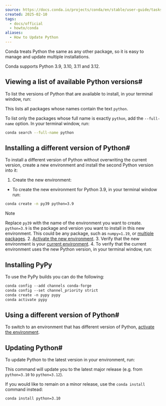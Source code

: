 ```yaml
---
source: https://docs.conda.io/projects/conda/en/stable/user-guide/tasks/manage-python.html
created: 2025-02-10
tags:
  - docs/official
  - howto/conda
aliases:
  - How to Update Python
---
```

Conda treats Python the same as any other package, so it is easy to manage and update multiple installations.

Conda supports Python 3.9, 3.10, 3.11 and 3.12.

## Viewing a list of available Python versions#

To list the versions of Python that are available to install, in your terminal window, run:

This lists all packages whose names contain the text `python`.

To list only the packages whose full name is exactly `python`, add the `--full-name` option. In your terminal window, run:

```bash
conda search --full-name python
```

## Installing a different version of Python#

To install a different version of Python without overwriting the current version, create a new environment and install the second Python version into it:

1. Create the new environment:

- To create the new environment for Python 3.9, in your terminal window run:

```bash
conda create -n py39 python=3.9
```

Note

Replace `py39` with the name of the environment you want to create. `python=3.9` is the package and version you want to install in this new environment. This could be any package, such as `numpy=1.19`, or [multiple packages](https://docs.conda.io/projects/conda/en/stable/user-guide/tasks/manage-pkgs.html#installing-multiple-packages).
2. [Activate the new environment](https://docs.conda.io/projects/conda/en/stable/user-guide/tasks/manage-environments.html#activate-env).
3. Verify that the new environment is your [current environment](https://docs.conda.io/projects/conda/en/stable/user-guide/tasks/manage-environments.html#determine-current-env).
4. To verify that the current environment uses the new Python version, in your terminal window, run:

## Installing PyPy

To use the PyPy builds you can do the following:

```default
conda config --add channels conda-forge
conda config --set channel_priority strict
conda create -n pypy pypy
conda activate pypy
```

## Using a different version of Python#

To switch to an environment that has different version of Python, [activate the environment](https://docs.conda.io/projects/conda/en/stable/user-guide/tasks/manage-environments.html#activate-env).

## Updating Python#

To update Python to the latest version in your environment, run:

This command will update you to the latest major release (e.g. from `python=3.10` to `python=3.12`).

If you would like to remain on a minor release, use the `conda install` command instead:

```bash
conda install python=3.10
```